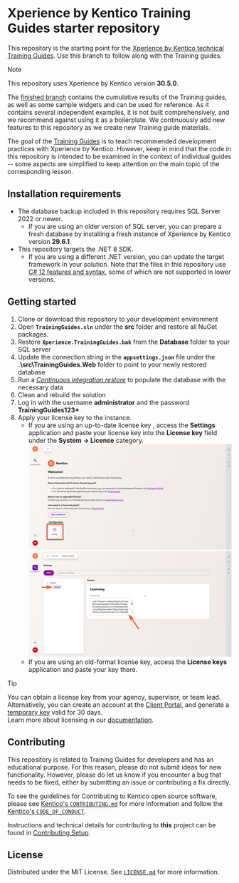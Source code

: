 # Xperience by Kentico Training Guides starter repository

This repository is the starting point for the [Xperience by Kentico technical Training Guides](https://docs.kentico.com/guides/development). Use this branch to follow along with the Training guides.

> [!NOTE]  
> This repository uses Xperience by Kentico version **30.5.0**.

The [finished branch](https://github.com/Kentico/xperience-by-kentico-training-guides/tree/finished) contains the cumulative results of the Training guides, as well as some sample widgets and can be used for reference. As it contains several independent examples, it is not built comprehensively, and we recommend against using it as a boilerplate. We continuously add new features to this repository as we create new Training guide materials. 

The goal of the [Training Guides](https://docs.kentico.com/guides/development) is to teach recommended development practices with Xperience by Kentico.
However, keep in mind that the code in this repository is intended to be examined in the context of individual guides -- some aspects are simplified to keep attention on the main topic of the corresponding lesson.

## Installation requirements

- The database backup included in this repository requires SQL Server 2022 or newer. 
  - If you are using an older version of SQL server, you can prepare a fresh database by installing a fresh instance of Xperience by Kentico version **29.6.1**
- This repository targets the .NET 8 SDK.
  - If you are using a different .NET version, you can update the target framework in your solution. Note that the files in this repository use [C# 12 features and syntax](https://learn.microsoft.com/en-us/dotnet/csharp/whats-new/csharp-12), some of which are not supported in lower versions.

## Getting started

1. Clone or download this repository to your development environment
1. Open **`TrainingGuides.sln`** under the **src** folder and restore all NuGet packages.
1. Restore **`Xperience.TrainingGuides.bak`** from the **Database** folder to your SQL server
1. Update the connection string in the **`appsettings.json`** file under the **.\src\TrainingGuides.Web** folder to point to your newly restored database
1. Run a [*Continuous integration restore*](https://docs.xperience.io/xp/developers-and-admins/ci-cd/continuous-integration#ContinuousIntegration-Restorerepositoryfilestothedatabase) to populate the database with the necessary data
1. Clean and rebuild the solution
1. Log in with the username **administrator** and the password **TrainingGuides123\***
1. Apply your license key to the instance.
    - If you are using an up-to-date license key , access the **Settings** application and paste your license key into the **License key** field under the **System → License** category.
    ![Screenshot of Settings application](/images/SettingsApp.png)
    ![Screenshot of license key settings](/images/SettingsLicense.png)
    - If you are using an old-format license key, access the **License keys** application and paste your key there.

> [!TIP]
> You can obtain a license key from your agency, supervisor, or team lead.  
> Alternatively, you can create an account at the [Client Portal](https://client.kentico.com/), and generate a [temporary key](https://client.kentico.com/evaluation-keys) valid for 30 days.  
> Learn more about licensing in our [documentation](https://docs.kentico.com/developers-and-admins/installation/licenses).

## Contributing

This repository is related to Training Guides for developers and has an educational purpose. For this reason, please do not submit ideas for new functionality. However, please do let us know if you encounter a bug that needs to be fixed, either by submitting an issue or contributing a fix directly.

To see the guidelines for Contributing to Kentico open source software, please see [Kentico's `CONTRIBUTING.md`](https://github.com/Kentico/.github/blob/main/CONTRIBUTING.md) for more information and follow the [Kentico's `CODE_OF_CONDUCT`](https://github.com/Kentico/.github/blob/main/CODE_OF_CONDUCT.md).

Instructions and technical details for contributing to **this** project can be found in [Contributing Setup](./docs/Contributing-Setup.md).

## License

Distributed under the MIT License. See [`LICENSE.md`](./LICENSE.md) for more information.
